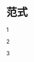 # 范式

1

2




3









































































































